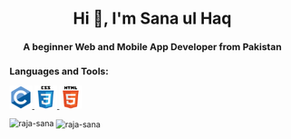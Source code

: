<h1 align="center">Hi 👋, I'm Sana ul Haq</h1>
<h3 align="center">A beginner Web and Mobile App Developer from Pakistan</h3>
<p align="left">
</p>

<h3 align="left">Languages and Tools:</h3>
<p align="left"> <a href="https://www.cprogramming.com/" target="_blank" rel="noreferrer"> <img src="https://raw.githubusercontent.com/devicons/devicon/master/icons/c/c-original.svg" alt="c" width="40" height="40"/> </a> <a href="https://www.w3schools.com/css/" target="_blank" rel="noreferrer"> <img src="https://raw.githubusercontent.com/devicons/devicon/master/icons/css3/css3-original-wordmark.svg" alt="css3" width="40" height="40"/> </a> <a href="https://www.w3.org/html/" target="_blank" rel="noreferrer"> <img src="https://raw.githubusercontent.com/devicons/devicon/master/icons/html5/html5-original-wordmark.svg" alt="html5" width="40" height="40"/> </a> </p>

<p><img align="left" src="https://github-readme-stats.vercel.app/api/top-langs?username=raja-sana&show_icons=true&locale=en&layout=compact" alt="raja-sana" /></p>

<p>&nbsp;<img align="center" src="https://github-readme-stats.vercel.app/api?username=raja-sana&show_icons=true&locale=en" alt="raja-sana" /></p>


